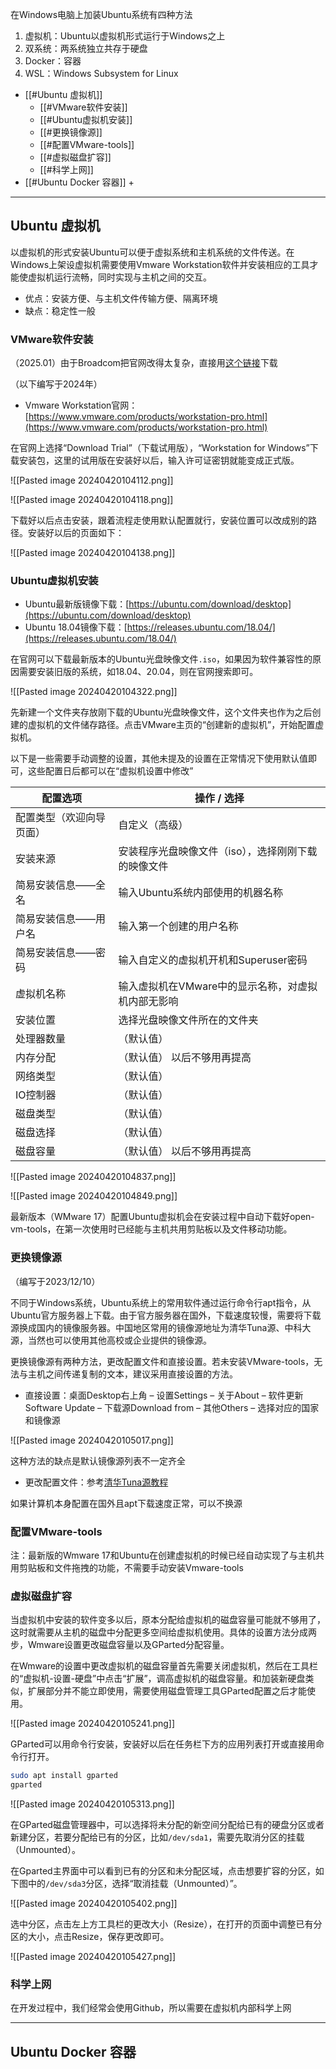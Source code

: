 在Windows电脑上加装Ubuntu系统有四种方法

1. 虚拟机：Ubuntu以虚拟机形式运行于Windows之上
2. 双系统：两系统独立共存于硬盘
3. Docker：容器
4. WSL：Windows Subsystem for Linux

+ [[#Ubuntu 虚拟机]]
	+ [[#VMware软件安装]]
	+ [[#Ubuntu虚拟机安装]]
	+ [[#更换镜像源]]
	+ [[#配置VMware-tools]]
	+ [[#虚拟磁盘扩容]]
	+ [[#科学上网]]
+ [[#Ubuntu Docker 容器]]
	+ 


---
## Ubuntu 虚拟机

以虚拟机的形式安装Ubuntu可以便于虚拟系统和主机系统的文件传送。在Windows上架设虚拟机需要使用Vmware Workstation软件并安装相应的工具才能使虚拟机运行流畅，同时实现与主机之间的交互。

+ 优点：安装方便、与主机文件传输方便、隔离环境
+ 缺点：稳定性一般

### VMware软件安装

（2025.01）由于Broadcom把官网改得太复杂，直接用[这个链接](https://web.archive.org/web/20240216155830/https://download3.vmware.com/software/WKST-PLAYER-1750/VMware-player-full-17.5.0-22583795.exe)下载

（以下编写于2024年）

+ Vmware Workstation官网：[https://www.vmware.com/products/workstation-pro.html](https://www.vmware.com/products/workstation-pro.html)

在官网上选择“Download Trial”（下载试用版），“Workstation for Windows”下载安装包，这里的试用版在安装好以后，输入许可证密钥就能变成正式版。

![[Pasted image 20240420104112.png]]

![[Pasted image 20240420104118.png]]

下载好以后点击安装，跟着流程走使用默认配置就行，安装位置可以改成别的路径。安装好以后的页面如下：

![[Pasted image 20240420104138.png]]


### Ubuntu虚拟机安装

+ Ubuntu最新版镜像下载：[https://ubuntu.com/download/desktop](https://ubuntu.com/download/desktop)
+ Ubuntu 18.04镜像下载：[https://releases.ubuntu.com/18.04/](https://releases.ubuntu.com/18.04/)

在官网可以下载最新版本的Ubuntu光盘映像文件`.iso`，如果因为软件兼容性的原因需要安装旧版的系统，如18.04、20.04，则在官网搜索即可。

![[Pasted image 20240420104322.png]]

先新建一个文件夹存放刚下载的Ubuntu光盘映像文件，这个文件夹也作为之后创建的虚拟机的文件储存路径。点击VMware主页的“创建新的虚拟机”，开始配置虚拟机。

以下是一些需要手动调整的设置，其他未提及的设置在正常情况下使用默认值即可，这些配置日后都可以在“虚拟机设置中修改”

| **配置选项**     | **操作 / 选择**                  |
| ------------ | ---------------------------- |
| 配置类型（欢迎向导页面） | 自定义（高级）                      |
| 安装来源         | 安装程序光盘映像文件（iso），选择刚刚下载的映像文件  |
| 简易安装信息——全名   | 输入Ubuntu系统内部使用的机器名称          |
| 简易安装信息——用户名  | 输入第一个创建的用户名称                 |
| 简易安装信息——密码   | 输入自定义的虚拟机开机和Superuser密码      |
| 虚拟机名称        | 输入虚拟机在VMware中的显示名称，对虚拟机内部无影响 |
| 安装位置         | 选择光盘映像文件所在的文件夹               |
| 处理器数量        | （默认值）                        |
| 内存分配         | （默认值） 以后不够用再提高               |
| 网络类型         | （默认值）                        |
| IO控制器        | （默认值）                        |
| 磁盘类型         | （默认值）                        |
| 磁盘选择         | （默认值）                        |
| 磁盘容量         | （默认值） 以后不够用再提高               |

![[Pasted image 20240420104837.png]]

![[Pasted image 20240420104849.png]]

最新版本（WMware 17）配置Ubuntu虚拟机会在安装过程中自动下载好open-vm-tools，在第一次使用时已经能与主机共用剪贴板以及文件移动功能。


### 更换镜像源

（编写于2023/12/10）

不同于Windows系统，Ubuntu系统上的常用软件通过运行命令行apt指令，从Ubuntu官方服务器上下载。由于官方服务器在国外，下载速度较慢，需要将下载源换成国内的镜像服务器。中国地区常用的镜像源地址为清华Tuna源、中科大源，当然也可以使用其他高校或企业提供的镜像源。

更换镜像源有两种方法，更改配置文件和直接设置。若未安装VMware-tools，无法与主机之间传递复制的文本，建议采用直接设置的方法。

+ 直接设置：桌面Desktop右上角 – 设置Settings – 关于About – 软件更新Software Update – 下载源Download from – 其他Others – 选择对应的国家和镜像源

![[Pasted image 20240420105017.png]]

这种方法的缺点是默认镜像源列表不一定齐全

+ 更改配置文件：参考[清华Tuna源教程](https://mirrors.tuna.tsinghua.edu.cn/help/ubuntu/)

如果计算机本身配置在国外且apt下载速度正常，可以不换源

### 配置VMware-tools

注：最新版的Wmware 17和Ubuntu在创建虚拟机的时候已经自动实现了与主机共用剪贴板和文件拖拽的功能，不需要手动安装Vmware-tools


### 虚拟磁盘扩容

当虚拟机中安装的软件变多以后，原本分配给虚拟机的磁盘容量可能就不够用了，这时就需要从主机的磁盘中分配更多空间给虚拟机使用。具体的设置方法分成两步，Wmware设置更改磁盘容量以及GParted分配容量。

在Wmware的设置中更改虚拟机的磁盘容量首先需要关闭虚拟机，然后在工具栏的“虚拟机-设置-硬盘”中点击“扩展”，调高虚拟机的磁盘容量。和加装新硬盘类似，扩展部分并不能立即使用，需要使用磁盘管理工具GParted配置之后才能使用。

![[Pasted image 20240420105241.png]]

GParted可以用命令行安装，安装好以后在任务栏下方的应用列表打开或直接用命令行打开。

```bash
sudo apt install gparted
gparted
```

![[Pasted image 20240420105313.png]]

在GParted磁盘管理器中，可以选择将未分配的新空间分配给已有的硬盘分区或者新建分区，若要分配给已有的分区，比如`/dev/sda1`，需要先取消分区的挂载（Unmounted）。

在Gparted主界面中可以看到已有的分区和未分配区域，点击想要扩容的分区，如下图中的`/dev/sda3`分区，选择“取消挂载（Unmounted）”。

![[Pasted image 20240420105402.png]]

选中分区，点击左上方工具栏的更改大小（Resize），在打开的页面中调整已有分区的大小，点击Resize，保存更改即可。

![[Pasted image 20240420105427.png]]


### 科学上网

在开发过程中，我们经常会使用Github，所以需要在虚拟机内部科学上网


---
## Ubuntu Docker 容器